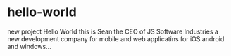 # hello-world
new project 
Hello World this is Sean the CEO of JS Software Industries a new development company for mobile and web applicatins for iOS android and windows...


